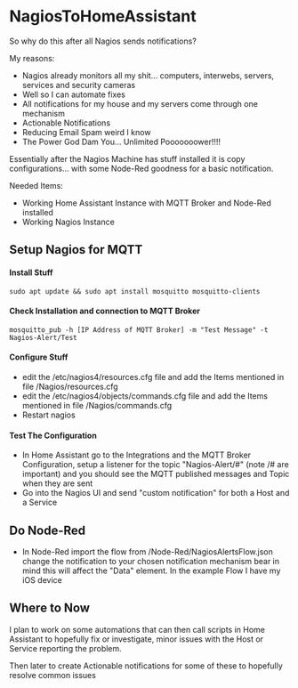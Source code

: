 # NagiosToHomeAssistant
So why do this after all Nagios sends notifications?

My reasons:
* Nagios already monitors all my shit... computers, interwebs, servers, services and security cameras
* Well so I can automate fixes
* All notifications for my house and my servers come through one mechanism
* Actionable Notifications
* Reducing Email Spam weird I know 
* The Power God Dam You... Unlimited Pooooooower!!!!

Essentially after the Nagios Machine has stuff installed it is copy configurations... with some Node-Red goodness for a basic notification.

Needed Items:
* Working Home Assistant Instance with MQTT Broker and Node-Red installed
* Working Nagios Instance 

## Setup Nagios for MQTT ##

#### Install Stuff ####
``` sudo apt update && sudo apt install mosquitto mosquitto-clients ```

#### Check Installation and connection to MQTT Broker ####

``` mosquitto_pub -h [IP Address of MQTT Broker] -m "Test Message" -t Nagios-Alert/Test ```

#### Configure Stuff ####

* edit the /etc/nagios4/resources.cfg file and add the Items mentioned in file /Nagios/resources.cfg
* edit the /etc/nagios4/objects/commands.cfg file and add the Items mentioned in file /Nagios/commands.cfg
* Restart nagios

#### Test The Configuration ####
* In Home Assistant go to the Integrations and the MQTT Broker Configuration, setup a listener for the topic "Nagios-Alert/#" (note /# are important) and you should see the MQTT published messages and Topic when they are sent
* Go into the Nagios UI and send "custom notification" for both a Host and a Service

## Do Node-Red ##

* In Node-Red import the flow from /Node-Red/NagiosAlertsFlow.json change the notification to your chosen notification mechanism bear in mind this will affect the "Data" element. In the example Flow I have my iOS device

## Where to Now ##
I plan to work on some automations that can then call scripts in Home Assistant to hopefully fix or investigate, minor issues with the Host or Service reporting the problem. 

Then later to create Actionable notifications for some of these to hopefully resolve common issues

